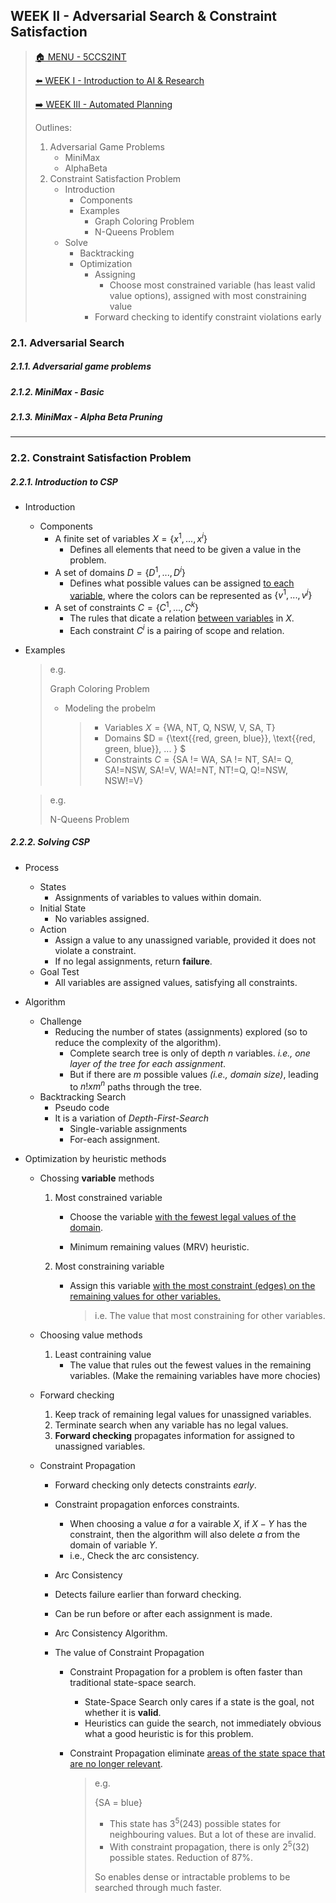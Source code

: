 ## WEEK II - Adversarial Search & Constraint Satisfaction

>[🏠 MENU - 5CCS2INT](year2/5ccs2int.md)
>
>[⬅️ WEEK I - Introduction to AI & Research](year2/5ccs2int/w1.md)
>
>[➡️ WEEK III - Automated Planning](year2/5ccs2int/w3.md)
>
>Outlines:
>
>1. Adversarial Game Problems
>    - MiniMax
>    - AlphaBeta
>2. Constraint Satisfaction Problem
>    - Introduction
>      - Components
>      - Examples
>        - Graph Coloring Problem
>        - N-Queens Problem 
>    - Solve
>      - Backtracking
>      - Optimization
>        - Assigning
>          - Choose most constrained variable (has least valid value options), assigned with most constraining value
>        - Forward checking to identify constraint violations early

### 2.1. Adversarial Search

##### 2.1.1. Adversarial game problems

##### 2.1.2. MiniMax - Basic

##### 2.1.3. MiniMax - Alpha Beta Pruning

---

### 2.2. Constraint Satisfaction Problem

##### 2.2.1. Introduction to CSP

- Introduction

  - Components
    - A finite set of variables $X = \{x^1, ..., x^i\}$​
      - Defines all elements that need to be given a value in the problem. 
    - A set of domains $D = \{D^1, ..., D^i\}$​​
      - Defines what possible values can be assigned <u>to each variable</u>, where the colors can be represented as $\{v^1, ..., v^j\}$
    - A set of constraints $C = \{C^1, ..., C^k\}$​
      - The rules that dicate a relation <u>between variables</u> in $X$​. 
      - Each constraint $C^i$ is a pairing of scope and relation. 

- Examples

  > e.g.
  >
  > Graph Coloring Problem
  >
  > - Modeling the probelm
  >
  >   > - Variables $X = \{\text{WA, NT, Q, NSW, V, SA, T}\}$​
  >   > - Domains $D = \{\text{\{red, green, blue\}}, \text{\{red, green, blue\}}, ... \} $​
  >   > - Constraints $C = \{\text{SA != WA, SA != NT, SA!= Q, SA!=NSW, SA!=V, WA!=NT, NT!=Q, Q!=NSW, NSW!=V}\}$
  
  > e.g.
  >
  > N-Queens Problem

##### 2.2.2. Solving CSP

- Process

  - States
    - Assignments of variables to values within domain. 
  - Initial State
    - No variables assigned. 
  - Action
    - Assign a value to any unassigned variable, provided it does not violate a constraint. 
    - If no legal assignments, return **failure**. 
  - Goal Test
    - All variables are assigned values, satisfying all constraints. 

- Algorithm

  - Challenge
    - Reducing the number of states (assignments) explored (so to reduce the complexity of the algorithm). 
      - Complete search tree is only of depth $n$​ variables. *i.e., one layer of the tree for each assignment*. 
      - But if there are $m$ possible values *(i.e., domain size)*, leading to $n! xm^n$ paths through the tree. 
  - Backtracking Search
    - Pseudo code
    - It is a variation of *Depth-First-Search*
      - Single-variable assignments
      - For-each assignment. 

- Optimization by heuristic methods

  - Chossing **variable** methods

    1. Most constrained variable

       - Choose the variable <u>with the fewest legal values of the domain</u>. 
  
       - Minimum remaining values (MRV) heuristic. 
  
    2. Most constraining variable
  
       - Assign this variable <u>with the most constraint (edges) on the remaining values for other variables.</u>
  
         > i.e. The value that most constraining for other variables. 
  
  - Choosing value methods
  
    1. Least contraining value
       - The value that rules out the fewest values in the remaining variables. (Make the remaining variables have more chocies)
  
  - Forward checking
  
    1. Keep track of remaining legal values for unassigned variables. 
    2. Terminate search when any variable has no legal values.
    3. **Forward checking** propagates information for assigned to unassigned variables. 
    
  - Constraint Propagation
  
    - Forward checking only detects constraints *early*. 
  
    - Constraint propagation enforces constraints. 
  
      - When choosing a value $a$ for a vairable $X$, if $X-Y$ has the constraint, then the algorithm will also delete $a$ from the domain of variable $Y$​. 
      - i.e., Check the arc consistency. 
  
    -  Arc Consistency
  
      - Detects failure earlier than forward checking.
      - Can be run before or after each assignment is made.
      -  Arc Consistency Algorithm. 
  
    - The value of Constraint Propagation
  
      - Constraint Propagation for a problem is often faster than traditional state-space search.
  
        - State-Space Search only cares if a state is the goal, not whether it is **valid**.
        - Heuristics can guide the search, not immediately obvious what a good heuristic is for this problem.
  
      - Constraint Propagation eliminate <u>areas of the state space that are no longer relevant</u>.
  
        > e.g.
        >
        > $\{\text{SA = blue}\}$​
        >
        > - This state has $3^5 (243)$ possible states for neighbouring values. But a lot of these are invalid.
        > - With constraint propagation, there is only $2^5(32)$ possible states. Reduction of 87%. 
        >
        > So enables dense or intractable problems to be searched through much faster. 
